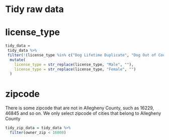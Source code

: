 Tidy raw data
================

# license\_type

``` r
tidy_data = 
 tidy_data %>% 
 filter(!(license_type %in% c("Dog Lifetime Duplicate", "Dog Out of County Transfer - Lifetime", "Dog Inter County Transfer - Lifetime"))) %>% 
  mutate(
    license_type = str_replace(license_type, "Male", ""),
    license_type = str_replace(license_type, "Female", "")
  )
```

# zipcode

There is some zipcode that are not in Allegheny County, such as 16229,
46845 and so on. We only select zipcode of cities that belong to
Allegheny County

``` r
tidy_zip_data = tidy_data %>% 
  filter(owner_zip < 16000)
```
